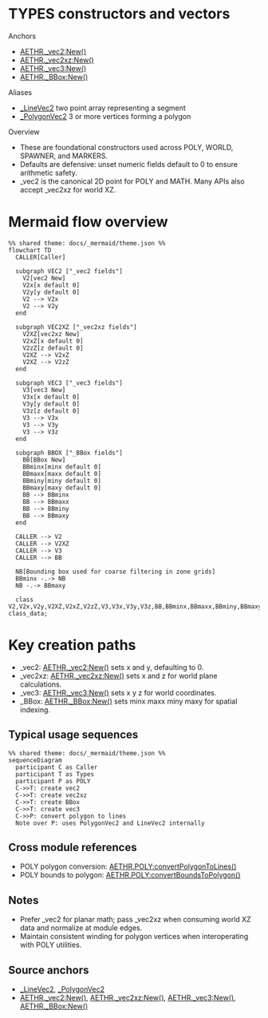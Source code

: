 # TYPES constructors and vectors

Anchors
- [AETHR._vec2:New()](https://github.com/Gh0st352/AETHR/blob/main/dev/customTypes.lua#L522)
- [AETHR._vec2xz:New()](https://github.com/Gh0st352/AETHR/blob/main/dev/customTypes.lua#L542)
- [AETHR._vec3:New()](https://github.com/Gh0st352/AETHR/blob/main/dev/customTypes.lua#L114)
- [AETHR._BBox:New()](https://github.com/Gh0st352/AETHR/blob/main/dev/customTypes.lua#L136)

Aliases
- [_LineVec2](https://github.com/Gh0st352/AETHR/blob/main/dev/customTypes.lua#L38) two point array representing a segment
- [_PolygonVec2](https://github.com/Gh0st352/AETHR/blob/main/dev/customTypes.lua#L39) 3 or more vertices forming a polygon

Overview
- These are foundational constructors used across POLY, WORLD, SPAWNER, and MARKERS.
- Defaults are defensive: unset numeric fields default to 0 to ensure arithmetic safety.
- _vec2 is the canonical 2D point for POLY and MATH. Many APIs also accept _vec2xz for world XZ.

# Mermaid flow overview
```mermaid
%% shared theme: docs/_mermaid/theme.json %%
flowchart TD
  CALLER[Caller]

  subgraph VEC2 ["_vec2 fields"]
    V2[vec2 New]
    V2x[x default 0]
    V2y[y default 0]
    V2 --> V2x
    V2 --> V2y
  end

  subgraph VEC2XZ ["_vec2xz fields"]
    V2XZ[vec2xz New]
    V2xZ[x default 0]
    V2zZ[z default 0]
    V2XZ --> V2xZ
    V2XZ --> V2zZ
  end

  subgraph VEC3 ["_vec3 fields"]
    V3[vec3 New]
    V3x[x default 0]
    V3y[y default 0]
    V3z[z default 0]
    V3 --> V3x
    V3 --> V3y
    V3 --> V3z
  end

  subgraph BBOX ["_BBox fields"]
    BB[BBox New]
    BBminx[minx default 0]
    BBmaxx[maxx default 0]
    BBminy[miny default 0]
    BBmaxy[maxy default 0]
    BB --> BBminx
    BB --> BBmaxx
    BB --> BBminy
    BB --> BBmaxy
  end

  CALLER --> V2
  CALLER --> V2XZ
  CALLER --> V3
  CALLER --> BB

  NB[Bounding box used for coarse filtering in zone grids]
  BBminx -.-> NB
  NB -.-> BBmaxy

  class V2,V2x,V2y,V2XZ,V2xZ,V2zZ,V3,V3x,V3y,V3z,BB,BBminx,BBmaxx,BBminy,BBmaxy,CALLER,NB,VEC2,VEC2XZ,VEC3,BBOX class_data;
```

# Key creation paths
- _vec2: [AETHR._vec2:New()](https://github.com/Gh0st352/AETHR/blob/main/dev/customTypes.lua#L522) sets x and y, defaulting to 0.
- _vec2xz: [AETHR._vec2xz:New()](https://github.com/Gh0st352/AETHR/blob/main/dev/customTypes.lua#L542) sets x and z for world plane calculations.
- _vec3: [AETHR._vec3:New()](https://github.com/Gh0st352/AETHR/blob/main/dev/customTypes.lua#L114) sets x y z for world coordinates.
- _BBox: [AETHR._BBox:New()](https://github.com/Gh0st352/AETHR/blob/main/dev/customTypes.lua#L136) sets minx maxx miny maxy for spatial indexing.

## Typical usage sequences
```mermaid
%% shared theme: docs/_mermaid/theme.json %%
sequenceDiagram
  participant C as Caller
  participant T as Types
  participant P as POLY
  C->>T: create vec2
  C->>T: create vec2xz
  C->>T: create BBox
  C->>T: create vec3
  C->>P: convert polygon to lines
  Note over P: uses PolygonVec2 and LineVec2 internally
```

## Cross module references
- POLY polygon conversion: [AETHR.POLY:convertPolygonToLines()](https://github.com/Gh0st352/AETHR/blob/main/dev/POLY.lua#L737)
- POLY bounds to polygon: [AETHR.POLY:convertBoundsToPolygon()](https://github.com/Gh0st352/AETHR/blob/main/dev/POLY.lua#L1039)

## Notes
- Prefer _vec2 for planar math; pass _vec2xz when consuming world XZ data and normalize at module edges.
- Maintain consistent winding for polygon vertices when interoperating with POLY utilities.

## Source anchors
- [_LineVec2](https://github.com/Gh0st352/AETHR/blob/main/dev/customTypes.lua#L38), [_PolygonVec2](https://github.com/Gh0st352/AETHR/blob/main/dev/customTypes.lua#L39)
- [AETHR._vec2:New()](https://github.com/Gh0st352/AETHR/blob/main/dev/customTypes.lua#L522), [AETHR._vec2xz:New()](https://github.com/Gh0st352/AETHR/blob/main/dev/customTypes.lua#L542), [AETHR._vec3:New()](https://github.com/Gh0st352/AETHR/blob/main/dev/customTypes.lua#L114), [AETHR._BBox:New()](https://github.com/Gh0st352/AETHR/blob/main/dev/customTypes.lua#L136)